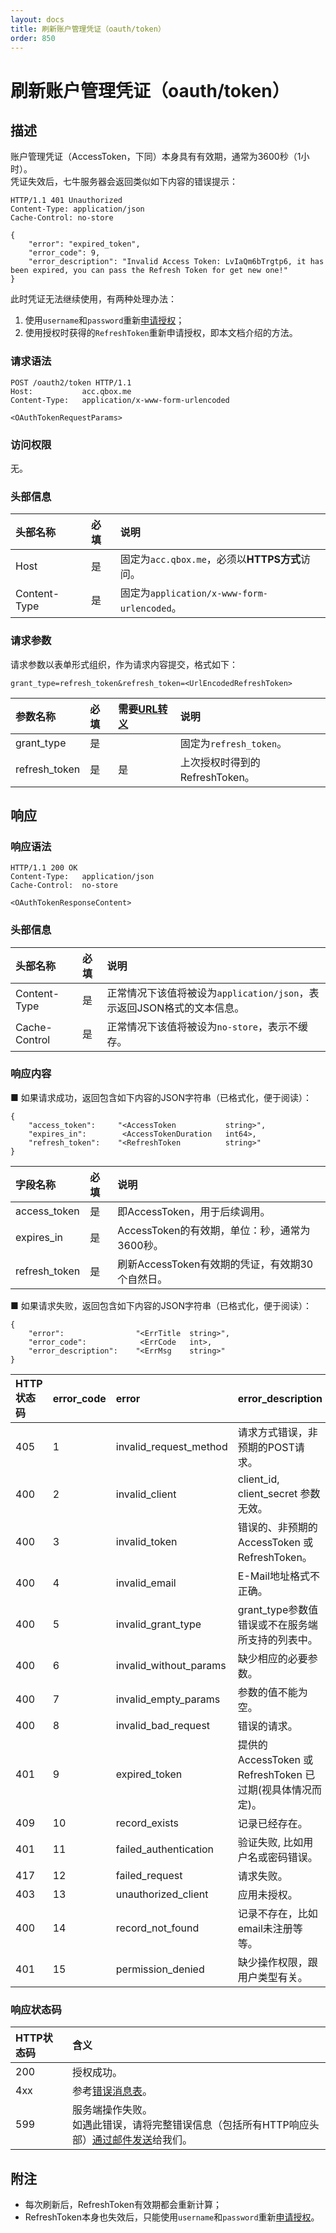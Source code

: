 ```yaml
---
layout: docs
title: 刷新账户管理凭证（oauth/token）
order: 850
---
```


<a id="oauth-token"></a>
# 刷新账户管理凭证（oauth/token）

<a id="oauth-token"></a>
## 描述

账户管理凭证（AccessToken，下同）本身具有有效期，通常为3600秒（1小时）。  
凭证失效后，七牛服务器会返回类似如下内容的错误提示：  

```
HTTP/1.1 401 Unauthorized
Content-Type: application/json
Cache-Control: no-store

{
    "error": "expired_token", 
    "error_code": 9,
    "error_description": "Invalid Access Token: LvIaQm6bTrgtp6, it has been expired, you can pass the Refresh Token for get new one!"
}
```

此时凭证无法继续使用，有两种处理办法：  

1. 使用`username`和`password`重新[申请授权](access-token.html)；  
2. 使用授权时获得的`RefreshToken`重新申请授权，即本文档介绍的方法。  

<a id="oauth-token-request-syntax"></a>
### 请求语法

```
POST /oauth2/token HTTP/1.1
Host:           acc.qbox.me
Content-Type:   application/x-www-form-urlencoded

<OAuthTokenRequestParams>
```

<a id="oauth-token-request-auth"></a>
### 访问权限

无。

<a id="oauth-token-request-headers"></a>
### 头部信息

头部名称      | 必填 | 说明
:------------ | :--- | :-----------------------------------
Host          | 是   | 固定为`acc.qbox.me`，必须以**HTTPS方式**访问。
Content-Type  | 是   | 固定为`application/x-www-form-urlencoded`。

<a id="oauth-token-request-params"></a>
### 请求参数

请求参数以表单形式组织，作为请求内容提交，格式如下：  

```
grant_type=refresh_token&refresh_token=<UrlEncodedRefreshToken>
```

参数名称      | 必填 | 需要[URL转义][urlescapeHref] | 说明
:------------ | :--- | :--------------------------- | :-----------------------------
grant_type    | 是   |                              | 固定为`refresh_token`。
refresh_token | 是   | 是                           | 上次授权时得到的RefreshToken。

<a id="oauth-token-response"></a>
## 响应

<a id="oauth-token-response-syntax"></a>
### 响应语法

```
HTTP/1.1 200 OK
Content-Type:   application/json
Cache-Control:  no-store

<OAuthTokenResponseContent>
```

<a id="oauth-token-response-headers"></a>
### 头部信息

头部名称      | 必填  | 说明                              
:------------ | :---- | :----------------------------------------------------------------
Content-Type  | 是    | 正常情况下该值将被设为`application/json`，表示返回JSON格式的文本信息。
Cache-Control | 是    | 正常情况下该值将被设为`no-store`，表示不缓存。

<a id="oauth-token-response-body"></a>
### 响应内容

■ 如果请求成功，返回包含如下内容的JSON字符串（已格式化，便于阅读）：  

```
{
    "access_token":     "<AccessToken           string>",
    "expires_in":        <AccessTokenDuration   int64>,
    "refresh_token":    "<RefreshToken          string>"
}
```

字段名称      | 必填  | 说明                              
:------------ | :---- | :----------------------------------------------------------------
access_token  | 是    | 即AccessToken，用于后续调用。
expires_in    | 是    | AccessToken的有效期，单位：秒，通常为3600秒。
refresh_token | 是    | 刷新AccessToken有效期的凭证，有效期30个自然日。

■ 如果请求失败，返回包含如下内容的JSON字符串（已格式化，便于阅读）：  

```
{
    "error":                "<ErrTitle  string>",
    "error_code":            <ErrCode   int>,
    "error_description":    "<ErrMsg    string>"
}
```

<a id="oauth-token-errors"></a>

HTTP状态码 | error_code | error                  | error_description
:--------- | :--------- | :--------------------- | :-----------------
405        | 1          | invalid_request_method | 请求方式错误，非预期的POST请求。
400        | 2          | invalid_client         | client_id, client_secret 参数无效。
400        | 3          | invalid_token          | 错误的、非预期的 AccessToken 或 RefreshToken。
400        | 4          | invalid_email          | E-Mail地址格式不正确。
400        | 5          | invalid_grant_type     | grant_type参数值错误或不在服务端所支持的列表中。
400        | 6          | invalid_without_params | 缺少相应的必要参数。
400        | 7          | invalid_empty_params   | 参数的值不能为空。
400        | 8          | invalid_bad_request    | 错误的请求。
401        | 9          | expired_token          | 提供的 AccessToken 或 RefreshToken 已过期(视具体情况而定)。
409        | 10         | record_exists          | 记录已经存在。
401        | 11         | failed_authentication  | 验证失败, 比如用户名或密码错误。
417        | 12         | failed_request         | 请求失败。
403        | 13         | unauthorized_client    | 应用未授权。
400        | 14         | record_not_found       | 记录不存在，比如email未注册等等。
401        | 15         | permission_denied      | 缺少操作权限，跟用户类型有关。

<a id="oauth-token-response-status"></a>
### 响应状态码

HTTP状态码 | 含义
:--------- | :--------------------------
200        | 授权成功。
4xx	       | 参考[错误消息表](#oauth-token-errors)。
599	       | 服务端操作失败。<br>如遇此错误，请将完整错误信息（包括所有HTTP响应头部）[通过邮件发送][sendBugReportHref]给我们。

<a id="oauth-token-remarks"></a>
## 附注

- 每次刷新后，RefreshToken有效期都会重新计算；  
- RefreshToken本身也失效后，只能使用`username`和`password`重新[申请授权](access-token.html)。  

[sendBugReportHref]:    mailto:support@qiniu.com?subject=599错误日志     "发送错误报告"
[urlescapeHref]:        http://zh.wikipedia.org/wiki/%E7%99%BE%E5%88%86%E5%8F%B7%E7%BC%96%E7%A0%81
